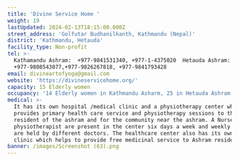 ```yaml
---
title: 'Divine Service Home '
weight: 19
lastUpdated: 2024-02-13T18:15:00.000Z
street_address: 'Golfutar Budhanilkanth, Kathmandu (Nepal)'
district: 'Kathmandu, Hetauda'
facility_type: Non-profit
tel: >-
  Kathamandu Ashram:  +977-9841531340, +977-1-4375020  Hetauda Ashram: 
  +977-9808543077,+977-9826267818, +977-9841793428
email: divineartofyoga@gmail.com
website: 'https://divineservicehome.org/'
capacity: 15 Elderly women
occupancy: '14 Elderly women in Kathmandu Asharm, 25 in Hetauda Ashram'
medical: >-
  It has its own hospital /medical clinic and a physiotherapy center which
  provides primary health care service and physiotherapy sessions to the
  resident of the ashram and for the community near the ashram. A Nurse and
  physiotherapist are present in the center six days a week and weekly checkups
  are held by different doctors. The healthcare center also has its own medical
  clinic which helps to provide free medicinal service to Ashram residents.
banner: /images/Screenshot (63).png
---
```


